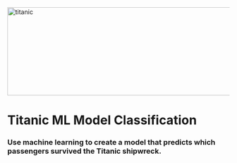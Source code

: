 
<img src="https://dailydosedocumentary.com/wp-content/uploads/2020/07/titanic-sinking-1024x678.jpeg" alt="titanic" width="1000" height="200">

# Titanic ML Model Classification
### Use machine learning to create a model that predicts which passengers survived the Titanic shipwreck.
